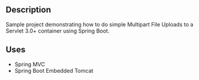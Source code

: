 ## Description

Sample project demonstrating how to do simple Multipart File Uploads
to a Servlet 3.0+ container using Spring Boot.

## Uses
- Spring MVC
- Spring Boot Embedded Tomcat 
